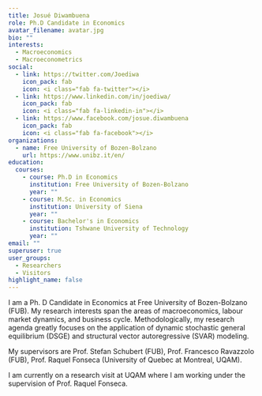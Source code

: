 ```yaml
---
title: Josué Diwambuena
role: Ph.D Candidate in Economics
avatar_filename: avatar.jpg
bio: ""
interests:
  - Macroeconomics
  - Macroeconometrics
social:
  - link: https://twitter.com/Joediwa
    icon_pack: fab
    icon: <i class="fab fa-twitter"></i>
  - link: https://www.linkedin.com/in/joediwa/
    icon_pack: fab
    icon: <i class="fab fa-linkedin-in"></i>
  - link: https://www.facebook.com/josue.diwambuena
    icon_pack: fab
    icon: <i class="fab fa-facebook"></i>
organizations:
  - name: Free University of Bozen-Bolzano
    url: https://www.unibz.it/en/
education:
  courses:
    - course: Ph.D in Economics
      institution: Free University of Bozen-Bolzano
      year: ""
    - course: M.Sc. in Economics
      institution: University of Siena
      year: ""
    - course: Bachelor's in Economics
      institution: Tshwane University of Technology
      year: ""
email: ""
superuser: true
user_groups:
  - Researchers
  - Visitors
highlight_name: false
---
```

I am a Ph. D Candidate in Economics at Free University of Bozen-Bolzano (FUB). My research interests span the areas of macroeconomics, labour market dynamics, and business cycle. Methodologically, my research agenda greatly focuses on the application of dynamic stochastic general equilibrium (DSGE) and structural vector autoregressive (SVAR) modeling.

My supervisors are Prof. Stefan Schubert (FUB), Prof.  Francesco Ravazzolo (FUB), Prof. Raquel Fonseca (University of Quebec at Montreal, UQAM).

I am currently on a research visit at UQAM where I am working under the supervision of Prof. Raquel Fonseca.